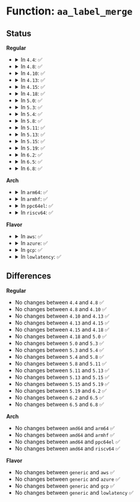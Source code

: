 # Function: <code>aa_label_merge</code>

## Status
<b>Regular</b>
<ul>
<li>
<details>
<summary>In <code>4.4</code>: ✅</summary>

```c
struct aa_label *aa_label_merge(struct aa_label *a, struct aa_label *b, gfp_t gfp);
```

**Collision:** Unique Global

**Inline:** No

**Transformation:** False

**Instances:**

```
In security/apparmor/label.c (ffffffff8138b3c0)
Location: security/apparmor/label.c:1205
Inline: False
Direct callers:
  - security/apparmor/domain.c:handle_onexec
  - security/apparmor/domain.c:handle_onexec
  - security/apparmor/domain.c:aa_change_profile
  - security/apparmor/file.c:update_file_ctx
```
**Symbols:**

```
ffffffff8138b3c0-ffffffff8138be1f: aa_label_merge (STB_GLOBAL)
```
</details>
</li>
<li>
<details>
<summary>In <code>4.8</code>: ✅</summary>

```c
struct aa_label *aa_label_merge(struct aa_label *a, struct aa_label *b, gfp_t gfp);
```

**Collision:** Unique Global

**Inline:** No

**Transformation:** False

**Instances:**

```
In security/apparmor/label.c (ffffffff813c6090)
Location: security/apparmor/label.c:1214
Inline: False
Direct callers:
  - security/apparmor/domain.c:aa_change_profile
  - security/apparmor/domain.c:handle_onexec
  - security/apparmor/domain.c:handle_onexec
  - security/apparmor/file.c:update_file_ctx
```
**Symbols:**

```
ffffffff813c6090-ffffffff813c6c0c: aa_label_merge (STB_GLOBAL)
```
</details>
</li>
<li>
<details>
<summary>In <code>4.10</code>: ✅</summary>

```c
struct aa_label *aa_label_merge(struct aa_label *a, struct aa_label *b, gfp_t gfp);
```

**Collision:** Unique Global

**Inline:** No

**Transformation:** False

**Instances:**

```
In security/apparmor/label.c (ffffffff813dd6d0)
Location: security/apparmor/label.c:1229
Inline: False
Direct callers:
  - security/apparmor/domain.c:aa_change_profile
  - security/apparmor/domain.c:handle_onexec
  - security/apparmor/domain.c:handle_onexec
  - security/apparmor/file.c:update_file_ctx
```
**Symbols:**

```
ffffffff813dd6d0-ffffffff813de1e4: aa_label_merge (STB_GLOBAL)
```
</details>
</li>
<li>
<details>
<summary>In <code>4.13</code>: ✅</summary>

```c
struct aa_label *aa_label_merge(struct aa_label *a, struct aa_label *b, gfp_t gfp);
```

**Collision:** Unique Global

**Inline:** No

**Transformation:** False

**Instances:**

```
In security/apparmor/label.c (ffffffff813edaf0)
Location: security/apparmor/label.c:1195
Inline: False
Direct callers:
  - security/apparmor/domain.c:aa_change_profile
  - security/apparmor/domain.c:handle_onexec
  - security/apparmor/domain.c:handle_onexec
  - security/apparmor/file.c:update_file_ctx
```
**Symbols:**

```
ffffffff813edaf0-ffffffff813ede87: aa_label_merge (STB_GLOBAL)
```
</details>
</li>
<li>
<details>
<summary>In <code>4.15</code>: ✅</summary>

```c
struct aa_label *aa_label_merge(struct aa_label *a, struct aa_label *b, gfp_t gfp);
```

**Collision:** Unique Global

**Inline:** No

**Transformation:** False

**Instances:**

```
In security/apparmor/label.c (ffffffff814155f0)
Location: security/apparmor/label.c:1195
Inline: False
Direct callers:
  - security/apparmor/domain.c:aa_change_profile
  - security/apparmor/domain.c:handle_onexec
  - security/apparmor/domain.c:handle_onexec
  - security/apparmor/file.c:update_file_ctx
```
**Symbols:**

```
ffffffff814155f0-ffffffff81415b3f: aa_label_merge (STB_GLOBAL)
```
</details>
</li>
<li>
<details>
<summary>In <code>4.18</code>: ✅</summary>

```c
struct aa_label *aa_label_merge(struct aa_label *a, struct aa_label *b, gfp_t gfp);
```

**Collision:** Unique Global

**Inline:** No

**Transformation:** False

**Instances:**

```
In security/apparmor/label.c (ffffffff814479e0)
Location: security/apparmor/label.c:1194
Inline: False
Direct callers:
  - security/apparmor/domain.c:aa_change_profile
  - security/apparmor/domain.c:handle_onexec
  - security/apparmor/domain.c:handle_onexec
  - security/apparmor/file.c:update_file_ctx
```
**Symbols:**

```
ffffffff814479e0-ffffffff81447ee2: aa_label_merge (STB_GLOBAL)
```
</details>
</li>
<li>
<details>
<summary>In <code>5.0</code>: ✅</summary>

```c
struct aa_label *aa_label_merge(struct aa_label *a, struct aa_label *b, gfp_t gfp);
```

**Collision:** Unique Global

**Inline:** No

**Transformation:** False

**Instances:**

```
In security/apparmor/label.c (ffffffff81464910)
Location: security/apparmor/label.c:1195
Inline: False
Direct callers:
  - security/apparmor/domain.c:aa_change_profile
  - security/apparmor/domain.c:handle_onexec
  - security/apparmor/domain.c:handle_onexec
  - security/apparmor/file.c:update_file_ctx
```
**Symbols:**

```
ffffffff81464910-ffffffff81464e12: aa_label_merge (STB_GLOBAL)
```
</details>
</li>
<li>
<details>
<summary>In <code>5.3</code>: ✅</summary>

```c
struct aa_label *aa_label_merge(struct aa_label *a, struct aa_label *b, gfp_t gfp);
```

**Collision:** Unique Global

**Inline:** No

**Transformation:** False

**Instances:**

```
In security/apparmor/label.c (ffffffff81491f30)
Location: security/apparmor/label.c:1191
Inline: False
Direct callers:
  - security/apparmor/domain.c:aa_change_profile
  - security/apparmor/domain.c:handle_onexec
  - security/apparmor/domain.c:handle_onexec
  - security/apparmor/file.c:update_file_ctx
```
**Symbols:**

```
ffffffff81491f30-ffffffff814923cf: aa_label_merge (STB_GLOBAL)
```
</details>
</li>
<li>
<details>
<summary>In <code>5.4</code>: ✅</summary>

```c
struct aa_label *aa_label_merge(struct aa_label *a, struct aa_label *b, gfp_t gfp);
```

**Collision:** Unique Global

**Inline:** No

**Transformation:** False

**Instances:**

```
In security/apparmor/label.c (ffffffff814abe60)
Location: security/apparmor/label.c:1218
Inline: False
Direct callers:
  - security/apparmor/domain.c:aa_change_profile
  - security/apparmor/domain.c:handle_onexec
  - security/apparmor/domain.c:handle_onexec
  - security/apparmor/file.c:update_file_ctx
```
**Symbols:**

```
ffffffff814abe60-ffffffff814ac2ff: aa_label_merge (STB_GLOBAL)
```
</details>
</li>
<li>
<details>
<summary>In <code>5.8</code>: ✅</summary>

```c
struct aa_label *aa_label_merge(struct aa_label *a, struct aa_label *b, gfp_t gfp);
```

**Collision:** Unique Global

**Inline:** No

**Transformation:** False

**Instances:**

```
In security/apparmor/label.c (ffffffff8150af20)
Location: security/apparmor/label.c:1218
Inline: False
Direct callers:
  - security/apparmor/domain.c:aa_change_profile
  - security/apparmor/domain.c:handle_onexec
  - security/apparmor/domain.c:handle_onexec
  - security/apparmor/file.c:update_file_ctx
```
**Symbols:**

```
ffffffff8150af20-ffffffff8150b2b3: aa_label_merge (STB_GLOBAL)
```
</details>
</li>
<li>
<details>
<summary>In <code>5.11</code>: ✅</summary>

```c
struct aa_label *aa_label_merge(struct aa_label *a, struct aa_label *b, gfp_t gfp);
```

**Collision:** Unique Global

**Inline:** No

**Transformation:** False

**Instances:**

```
In security/apparmor/label.c (ffffffff81527dd0)
Location: security/apparmor/label.c:1218
Inline: False
Direct callers:
  - security/apparmor/domain.c:aa_change_profile
  - security/apparmor/domain.c:handle_onexec
  - security/apparmor/domain.c:handle_onexec
  - security/apparmor/file.c:update_file_ctx
```
**Symbols:**

```
ffffffff81527dd0-ffffffff81528169: aa_label_merge (STB_GLOBAL)
```
</details>
</li>
<li>
<details>
<summary>In <code>5.13</code>: ✅</summary>

```c
struct aa_label *aa_label_merge(struct aa_label *a, struct aa_label *b, gfp_t gfp);
```

**Collision:** Unique Global

**Inline:** No

**Transformation:** False

**Instances:**

```
In security/apparmor/label.c (ffffffff8152da40)
Location: security/apparmor/label.c:1218
Inline: False
Direct callers:
  - security/apparmor/domain.c:aa_change_profile
  - security/apparmor/domain.c:handle_onexec
  - security/apparmor/domain.c:handle_onexec
  - security/apparmor/file.c:update_file_ctx
```
**Symbols:**

```
ffffffff8152da40-ffffffff8152ddbc: aa_label_merge (STB_GLOBAL)
```
</details>
</li>
<li>
<details>
<summary>In <code>5.15</code>: ✅</summary>

```c
struct aa_label *aa_label_merge(struct aa_label *a, struct aa_label *b, gfp_t gfp);
```

**Collision:** Unique Global

**Inline:** No

**Transformation:** False

**Instances:**

```
In security/apparmor/label.c (ffffffff8158be30)
Location: security/apparmor/label.c:1218
Inline: False
Direct callers:
  - security/apparmor/domain.c:aa_change_profile
  - security/apparmor/domain.c:handle_onexec
  - security/apparmor/domain.c:handle_onexec
  - security/apparmor/file.c:update_file_ctx
```
**Symbols:**

```
ffffffff8158be30-ffffffff8158c1ac: aa_label_merge (STB_GLOBAL)
```
</details>
</li>
<li>
<details>
<summary>In <code>5.19</code>: ✅</summary>

```c
struct aa_label *aa_label_merge(struct aa_label *a, struct aa_label *b, gfp_t gfp);
```

**Collision:** Unique Global

**Inline:** No

**Transformation:** False

**Instances:**

```
In security/apparmor/label.c (ffffffff8162d4a0)
Location: security/apparmor/label.c:1219
Inline: False
Direct callers:
  - security/apparmor/domain.c:aa_change_profile
  - security/apparmor/domain.c:handle_onexec
  - security/apparmor/domain.c:handle_onexec
  - security/apparmor/file.c:update_file_ctx
```
**Symbols:**

```
ffffffff8162d4a0-ffffffff8162d84d: aa_label_merge (STB_GLOBAL)
```
</details>
</li>
<li>
<details>
<summary>In <code>6.2</code>: ✅</summary>

```c
struct aa_label *aa_label_merge(struct aa_label *a, struct aa_label *b, gfp_t gfp);
```

**Collision:** Unique Global

**Inline:** No

**Transformation:** False

**Instances:**

```
In security/apparmor/label.c (ffffffff816e1f90)
Location: security/apparmor/label.c:1219
Inline: False
Direct callers:
  - security/apparmor/domain.c:aa_change_profile
  - security/apparmor/file.c:update_file_ctx
```
**Symbols:**

```
ffffffff816e1f90-ffffffff816e233d: aa_label_merge (STB_GLOBAL)
```
</details>
</li>
<li>
<details>
<summary>In <code>6.5</code>: ✅</summary>

```c
struct aa_label *aa_label_merge(struct aa_label *a, struct aa_label *b, gfp_t gfp);
```

**Collision:** Unique Global

**Inline:** No

**Transformation:** False

**Instances:**

```
In security/apparmor/label.c (ffffffff8171b570)
Location: security/apparmor/label.c:1219
Inline: False
Direct callers:
  - security/apparmor/domain.c:aa_change_profile
  - security/apparmor/domain.c:handle_onexec
  - security/apparmor/domain.c:handle_onexec
  - security/apparmor/file.c:update_file_ctx
```
**Symbols:**

```
ffffffff8171b570-ffffffff8171b911: aa_label_merge (STB_GLOBAL)
```
</details>
</li>
<li>
<details>
<summary>In <code>6.8</code>: ✅</summary>

```c
struct aa_label *aa_label_merge(struct aa_label *a, struct aa_label *b, gfp_t gfp);
```

**Collision:** Unique Global

**Inline:** No

**Transformation:** False

**Instances:**

```
In security/apparmor/label.c (ffffffff81759fc0)
Location: security/apparmor/label.c:1224
Inline: False
Direct callers:
  - security/apparmor/task.c:aa_profile_ns_perm
  - security/apparmor/task.c:aa_profile_ns_perm
  - security/apparmor/task.c:aa_profile_ns_perm
  - security/apparmor/task.c:aa_profile_ns_perm
  - security/apparmor/domain.c:aa_change_profile
  - security/apparmor/domain.c:handle_onexec
  - security/apparmor/domain.c:handle_onexec
  - security/apparmor/domain.c:profile_transition
  - security/apparmor/file.c:update_file_ctx
```
**Symbols:**

```
ffffffff81759fc0-ffffffff8175a361: aa_label_merge (STB_GLOBAL)
```
</details>
</li>
</ul>
<b>Arch</b>
<ul>
<li>
<details>
<summary>In <code>arm64</code>: ✅</summary>

```c
struct aa_label *aa_label_merge(struct aa_label *a, struct aa_label *b, gfp_t gfp);
```

**Collision:** Unique Global

**Inline:** No

**Transformation:** False

**Instances:**

```
In security/apparmor/label.c (ffff8000105a3290)
Location: security/apparmor/label.c:1218
Inline: False
Direct callers:
  - security/apparmor/domain.c:aa_change_profile
  - security/apparmor/domain.c:handle_onexec
  - security/apparmor/domain.c:handle_onexec
  - security/apparmor/file.c:update_file_ctx
```
**Symbols:**

```
ffff8000105a3290-ffff8000105a36c8: aa_label_merge (STB_GLOBAL)
```
</details>
</li>
<li>
<details>
<summary>In <code>armhf</code>: ✅</summary>

```c
struct aa_label *aa_label_merge(struct aa_label *a, struct aa_label *b, gfp_t gfp);
```

**Collision:** Unique Global

**Inline:** No

**Transformation:** False

**Instances:**

```
In security/apparmor/label.c (c0753428)
Location: security/apparmor/label.c:1218
Inline: False
Direct callers:
  - security/apparmor/domain.c:aa_change_profile
  - security/apparmor/domain.c:handle_onexec
  - security/apparmor/domain.c:handle_onexec
  - security/apparmor/file.c:update_file_ctx
```
**Symbols:**

```
c0753428-c0753848: aa_label_merge (STB_GLOBAL)
```
</details>
</li>
<li>
<details>
<summary>In <code>ppc64el</code>: ✅</summary>

```c
struct aa_label *aa_label_merge(struct aa_label *a, struct aa_label *b, gfp_t gfp);
```

**Collision:** Unique Global

**Inline:** No

**Transformation:** False

**Instances:**

```
In security/apparmor/label.c (c00000000071e630)
Location: security/apparmor/label.c:1218
Inline: False
Direct callers:
  - security/apparmor/domain.c:aa_change_profile
  - security/apparmor/domain.c:handle_onexec
  - security/apparmor/domain.c:handle_onexec
  - security/apparmor/file.c:update_file_ctx
```
**Symbols:**

```
c00000000071e630-c00000000071ec60: aa_label_merge (STB_GLOBAL)
```
</details>
</li>
<li>
<details>
<summary>In <code>riscv64</code>: ✅</summary>

```c
struct aa_label *aa_label_merge(struct aa_label *a, struct aa_label *b, gfp_t gfp);
```

**Collision:** Unique Global

**Inline:** No

**Transformation:** False

**Instances:**

```
In security/apparmor/label.c (ffffffe0003ed6ba)
Location: security/apparmor/label.c:1218
Inline: False
Direct callers:
  - security/apparmor/domain.c:aa_change_profile
  - security/apparmor/domain.c:handle_onexec
  - security/apparmor/domain.c:handle_onexec
  - security/apparmor/file.c:update_file_ctx
```
**Symbols:**

```
ffffffe0003ed6ba-ffffffe0003eda28: aa_label_merge (STB_GLOBAL)
```
</details>
</li>
</ul>
<b>Flavor</b>
<ul>
<li>
<details>
<summary>In <code>aws</code>: ✅</summary>

```c
struct aa_label *aa_label_merge(struct aa_label *a, struct aa_label *b, gfp_t gfp);
```

**Collision:** Unique Global

**Inline:** No

**Transformation:** False

**Instances:**

```
In security/apparmor/label.c (ffffffff814a4440)
Location: security/apparmor/label.c:1218
Inline: False
Direct callers:
  - security/apparmor/domain.c:aa_change_profile
  - security/apparmor/domain.c:handle_onexec
  - security/apparmor/domain.c:handle_onexec
  - security/apparmor/file.c:update_file_ctx
```
**Symbols:**

```
ffffffff814a4440-ffffffff814a48df: aa_label_merge (STB_GLOBAL)
```
</details>
</li>
<li>
<details>
<summary>In <code>azure</code>: ✅</summary>

```c
struct aa_label *aa_label_merge(struct aa_label *a, struct aa_label *b, gfp_t gfp);
```

**Collision:** Unique Global

**Inline:** No

**Transformation:** False

**Instances:**

```
In security/apparmor/label.c (ffffffff81494e60)
Location: security/apparmor/label.c:1218
Inline: False
Direct callers:
  - security/apparmor/domain.c:aa_change_profile
  - security/apparmor/domain.c:handle_onexec
  - security/apparmor/domain.c:handle_onexec
  - security/apparmor/file.c:update_file_ctx
```
**Symbols:**

```
ffffffff81494e60-ffffffff814952ff: aa_label_merge (STB_GLOBAL)
```
</details>
</li>
<li>
<details>
<summary>In <code>gcp</code>: ✅</summary>

```c
struct aa_label *aa_label_merge(struct aa_label *a, struct aa_label *b, gfp_t gfp);
```

**Collision:** Unique Global

**Inline:** No

**Transformation:** False

**Instances:**

```
In security/apparmor/label.c (ffffffff814a04e0)
Location: security/apparmor/label.c:1218
Inline: False
Direct callers:
  - security/apparmor/domain.c:aa_change_profile
  - security/apparmor/domain.c:handle_onexec
  - security/apparmor/domain.c:handle_onexec
  - security/apparmor/file.c:update_file_ctx
```
**Symbols:**

```
ffffffff814a04e0-ffffffff814a097f: aa_label_merge (STB_GLOBAL)
```
</details>
</li>
<li>
<details>
<summary>In <code>lowlatency</code>: ✅</summary>

```c
struct aa_label *aa_label_merge(struct aa_label *a, struct aa_label *b, gfp_t gfp);
```

**Collision:** Unique Global

**Inline:** No

**Transformation:** False

**Instances:**

```
In security/apparmor/label.c (ffffffff814b8b70)
Location: security/apparmor/label.c:1218
Inline: False
Direct callers:
  - security/apparmor/domain.c:aa_change_profile
  - security/apparmor/domain.c:handle_onexec
  - security/apparmor/domain.c:handle_onexec
  - security/apparmor/file.c:update_file_ctx
```
**Symbols:**

```
ffffffff814b8b70-ffffffff814b9091: aa_label_merge (STB_GLOBAL)
```
</details>
</li>
</ul>

## Differences
<b>Regular</b>
<ul>
<li>
No changes between <code>4.4</code> and <code>4.8</code> ✅
</li>
<li>
No changes between <code>4.8</code> and <code>4.10</code> ✅
</li>
<li>
No changes between <code>4.10</code> and <code>4.13</code> ✅
</li>
<li>
No changes between <code>4.13</code> and <code>4.15</code> ✅
</li>
<li>
No changes between <code>4.15</code> and <code>4.18</code> ✅
</li>
<li>
No changes between <code>4.18</code> and <code>5.0</code> ✅
</li>
<li>
No changes between <code>5.0</code> and <code>5.3</code> ✅
</li>
<li>
No changes between <code>5.3</code> and <code>5.4</code> ✅
</li>
<li>
No changes between <code>5.4</code> and <code>5.8</code> ✅
</li>
<li>
No changes between <code>5.8</code> and <code>5.11</code> ✅
</li>
<li>
No changes between <code>5.11</code> and <code>5.13</code> ✅
</li>
<li>
No changes between <code>5.13</code> and <code>5.15</code> ✅
</li>
<li>
No changes between <code>5.15</code> and <code>5.19</code> ✅
</li>
<li>
No changes between <code>5.19</code> and <code>6.2</code> ✅
</li>
<li>
No changes between <code>6.2</code> and <code>6.5</code> ✅
</li>
<li>
No changes between <code>6.5</code> and <code>6.8</code> ✅
</li>
</ul>
<b>Arch</b>
<ul>
<li>
No changes between <code>amd64</code> and <code>arm64</code> ✅
</li>
<li>
No changes between <code>amd64</code> and <code>armhf</code> ✅
</li>
<li>
No changes between <code>amd64</code> and <code>ppc64el</code> ✅
</li>
<li>
No changes between <code>amd64</code> and <code>riscv64</code> ✅
</li>
</ul>
<b>Flavor</b>
<ul>
<li>
No changes between <code>generic</code> and <code>aws</code> ✅
</li>
<li>
No changes between <code>generic</code> and <code>azure</code> ✅
</li>
<li>
No changes between <code>generic</code> and <code>gcp</code> ✅
</li>
<li>
No changes between <code>generic</code> and <code>lowlatency</code> ✅
</li>
</ul>
